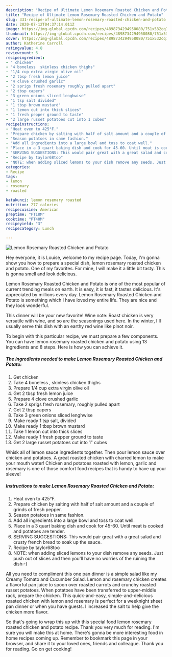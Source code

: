 ```yaml
---
description: "Recipe of Ultimate Lemon Rosemary Roasted Chicken and Potato"
title: "Recipe of Ultimate Lemon Rosemary Roasted Chicken and Potato"
slug: 331-recipe-of-ultimate-lemon-rosemary-roasted-chicken-and-potato
date: 2020-07-12T04:37:14.011Z
image: https://img-global.cpcdn.com/recipes/4898734294958080/751x532cq70/lemon-rosemary-roasted-chicken-and-potato-recipe-main-photo.jpg
thumbnail: https://img-global.cpcdn.com/recipes/4898734294958080/751x532cq70/lemon-rosemary-roasted-chicken-and-potato-recipe-main-photo.jpg
cover: https://img-global.cpcdn.com/recipes/4898734294958080/751x532cq70/lemon-rosemary-roasted-chicken-and-potato-recipe-main-photo.jpg
author: Katherine Carroll
ratingvalue: 4.8
reviewcount: 6
recipeingredient:
- " chicken"
- "4 boneless  skinless chicken thighs"
- "1/4 cup extra virgin olive oil"
- "2 tbsp fresh lemon juice"
- "4 clove crushed garlic"
- "2 sprigs fresh rosemary roughly pulled apart"
- "2 tbsp capers"
- "3 green onions sliced lenghwise"
- "1 tsp salt divided"
- "1 tbsp brown mustard"
- "1 lemon cut into thick slices"
- "1 fresh pepper ground to taste"
- "2 large russet potatoes cut into 1 cubes"
recipeinstructions:
- "Heat oven to 425°F."
- "Prepare chicken by salting with half of salt amount and a couple of grinds of fresh pepper."
- "Season potatoes in same fashion."
- "Add all ingredients into a large bowl and toss to coat well."
- "Place in a 3 quart baking dish and cook for 45-60. Until meat is cooked and potatoes are tender."
- "SERVING SUGGESTIONS: This would pair great with a great salad and crusty french bread to soak up the sauce."
- "Recipe by taylor68too"
- "NOTE: when adding sliced lemons to your dish remove any seeds. Just push out of slices and then you&#39;ll have no worries of the ruining the dish:-)"
categories:
- Recipe
tags:
- lemon
- rosemary
- roasted

katakunci: lemon rosemary roasted 
nutrition: 277 calories
recipecuisine: American
preptime: "PT18M"
cooktime: "PT40M"
recipeyield: "3"
recipecategory: Lunch

---
```



![Lemon Rosemary Roasted Chicken and Potato](https://img-global.cpcdn.com/recipes/4898734294958080/751x532cq70/lemon-rosemary-roasted-chicken-and-potato-recipe-main-photo.jpg)

Hey everyone, it is Louise, welcome to my recipe page. Today, I'm gonna show you how to prepare a special dish, lemon rosemary roasted chicken and potato. One of my favorites. For mine, I will make it a little bit tasty. This is gonna smell and look delicious.

Lemon Rosemary Roasted Chicken and Potato is one of the most popular of current trending meals on earth. It is easy, it is fast, it tastes delicious. It's appreciated by millions every day. Lemon Rosemary Roasted Chicken and Potato is something which I have loved my entire life. They are nice and they look wonderful.

This dinner will be your new favorite! Wine note: Roast chicken is very versatile with wine, and so are the seasonings used here. In the winter, I&#39;ll usually serve this dish with an earthy red wine like pinot noir.


To begin with this particular recipe, we must prepare a few components. You can have lemon rosemary roasted chicken and potato using 13 ingredients and 8 steps. Here is how you can achieve it.

<!--inarticleads1-->

##### The ingredients needed to make Lemon Rosemary Roasted Chicken and Potato:

1. Get  chicken
1. Take 4 boneless , skinless chicken thighs
1. Prepare 1/4 cup extra virgin olive oil
1. Get 2 tbsp fresh lemon juice
1. Prepare 4 clove crushed garlic
1. Take 2 sprigs fresh rosemary, roughly pulled apart
1. Get 2 tbsp capers
1. Take 3 green onions sliced lenghwise
1. Make ready 1 tsp salt, divided
1. Make ready 1 tbsp brown mustard
1. Take 1 lemon cut into thick slices
1. Make ready 1 fresh pepper ground to taste
1. Get 2 large russet potatoes cut into 1&#34; cubes


Whisk all of lemon sauce ingredients together. Then pour lemon sauce over chicken and potatoes. A great roasted chicken with charred lemon to make your mouth water! Chicken and potatoes roasted with lemon, garlic and rosemary is one of those comfort food recipes that is handy to have up your sleeve! 

<!--inarticleads2-->

##### Instructions to make Lemon Rosemary Roasted Chicken and Potato:

1. Heat oven to 425°F.
1. Prepare chicken by salting with half of salt amount and a couple of grinds of fresh pepper.
1. Season potatoes in same fashion.
1. Add all ingredients into a large bowl and toss to coat well.
1. Place in a 3 quart baking dish and cook for 45-60. Until meat is cooked and potatoes are tender.
1. SERVING SUGGESTIONS: This would pair great with a great salad and crusty french bread to soak up the sauce.
1. Recipe by taylor68too
1. NOTE: when adding sliced lemons to your dish remove any seeds. Just push out of slices and then you&#39;ll have no worries of the ruining the dish:-)


All you need to compliment this one pan dinner is a simple salad like my Creamy Tomato and Cucumber Salad. Lemon and rosemary chicken creates a flavorful pan juice to spoon over roasted carrots and crunchy roasted russet potatoes. When potatoes have been transferred to upper-middle rack, prepare the chicken. This quick-and-easy, simple-and-delicious roasted chicken with lemon and rosemary is perfect for a weeknight sheet pan dinner or when you have guests. I increased the salt to help give the chicken more flavor. 

So that's going to wrap this up with this special food lemon rosemary roasted chicken and potato recipe. Thank you very much for reading. I'm sure you will make this at home. There's gonna be more interesting food in home recipes coming up. Remember to bookmark this page in your browser, and share it to your loved ones, friends and colleague. Thank you for reading. Go on get cooking!
